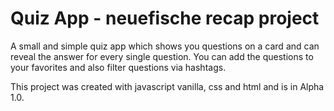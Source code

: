 # Quiz App - neuefische recap project

A small and simple quiz app which shows you questions on a card and can reveal the answer for every single question. You can add the questions to your favorites and also filter questions via hashtags.

This project was created with javascript vanilla, css and html and is in Alpha 1.0.
